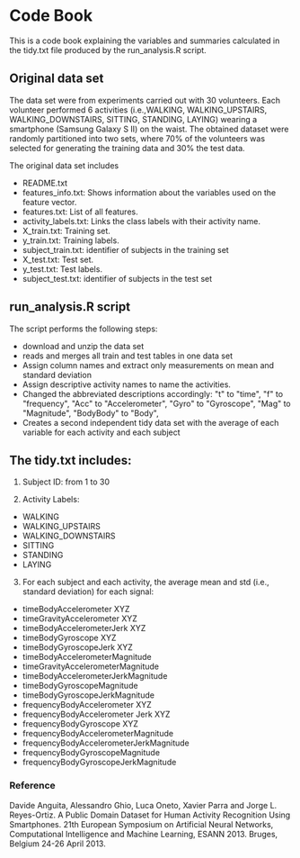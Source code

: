 # Code Book
This is a code book explaining the variables and summaries calculated in the tidy.txt file produced by the run_analysis.R script.

## Original data set
The data set were from experiments carried out with 30 volunteers. Each volunteer performed 6 activities (i.e.,WALKING, WALKING_UPSTAIRS, WALKING_DOWNSTAIRS, SITTING, STANDING, LAYING) wearing a smartphone (Samsung Galaxy S II) on the waist. The obtained dataset were randomly partitioned into two sets, where 70% of the volunteers was selected for generating the training data and 30% the test data.

The original data set includes
- README.txt
- features_info.txt: Shows information about the variables used on the feature vector.
- features.txt: List of all features.
- activity_labels.txt: Links the class labels with their activity name.
- X_train.txt: Training set.
- y_train.txt: Training labels.
- subject_train.txt: identifier of subjects in the training set
- X_test.txt: Test set.
- y_test.txt: Test labels.
- subject_test.txt: identifier of subjects in the test set

## run_analysis.R script
The script performs the following steps:
- download and unzip the data set
- reads and merges all train and test tables in one data set
- Assign column names and extract only measurements on mean and standard deviation
- Assign descriptive activity names to name the activities.
- Changed the abbreviated descriptions accordingly:
"t" to "time",
"f" to "frequency",
"Acc" to "Accelerometer",
"Gyro" to "Gyroscope",
"Mag" to "Magnitude",
"BodyBody" to "Body",
- Creates a second independent tidy data set with the average of each variable for each activity and each subject

## The tidy.txt includes:
1. Subject ID: from 1 to 30

2. Activity Labels: 
- WALKING
- WALKING_UPSTAIRS
- WALKING_DOWNSTAIRS
- SITTING
- STANDING
- LAYING

3. For each subject and each activity, the average mean and std (i.e., standard deviation) for each signal:
- timeBodyAccelerometer XYZ
- timeGravityAccelerometer XYZ
- timeBodyAccelerometerJerk XYZ
- timeBodyGyroscope XYZ
- timeBodyGyroscopeJerk XYZ
- timeBodyAccelerometerMagnitude
- timeGravityAccelerometerMagnitude
- timeBodyAccelerometerJerkMagnitude
- timeBodyGyroscopeMagnitude
- timeBodyGyroscopeJerkMagnitude
- frequencyBodyAccelerometer XYZ
- frequencyBodyAccelerometer Jerk XYZ
- frequencyBodyGyroscope XYZ
- frequencyBodyAccelerometerMagnitude
- frequencyBodyAccelerometerJerkMagnitude
- frequencyBodyGyroscopeMagnitude
- frequencyBodyGyroscopeJerkMagnitude

### Reference
Davide Anguita, Alessandro Ghio, Luca Oneto, Xavier Parra and Jorge L. Reyes-Ortiz. A Public Domain Dataset for Human Activity Recognition Using Smartphones. 21th European Symposium on Artificial Neural Networks, Computational Intelligence and Machine Learning, ESANN 2013. Bruges, Belgium 24-26 April 2013.